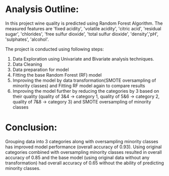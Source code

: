 # Analysis Outline:

In this project wine quality is predicted using Random Forest Algorithm.
The measured features are 'fixed acidity', 'volatile acidity', 'citric acid', 'residual sugar', 'chlorides', 'free sulfur dioxide', 'total sulfur dioxide', 'density','pH', 'sulphates', 'alcohol'.

The project is conducted using following steps:
1. Data Exploration using Univariate and Bivariate analysis techniques.
2. Data Cleaning
3. Data preparation for model
4. Fitting the base Random Forest (RF) model
5. Improving the model by data transformation(SMOTE oversampling of minority classes) and Fitting RF model again to compare results
6. Improving the model further by reducing the categories by 3 based on their quality (quality of 3&4 -> category 1, quality of 5&6 -> category 2, quality of 7&8 -> category 3) and SMOTE oversampling of minority classes 

# Conclusion:
Grouping data into 3 categories along with oversampling minority classes has improved model performance (overall accuracy of 0.93). 
Using original categories combined with oversampling minority classes resulted in overall accuracy of 0.85 and the base model (using original data without any transformation) had overall accuracy of 0.65 without the ability of predicting minority classes. 
